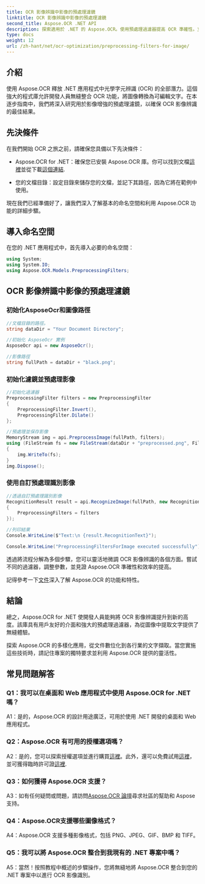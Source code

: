 ```yaml
---
title: OCR 影像辨識中影像的預處理濾鏡
linktitle: OCR 影像辨識中影像的預處理濾鏡
second_title: Aspose.OCR .NET API
description: 探索適用於 .NET 的 Aspose.OCR。使用預處理過濾器提高 OCR 準確性。立即下載以實現無縫整合。
type: docs
weight: 12
url: /zh-hant/net/ocr-optimization/preprocessing-filters-for-image/
---
```

## 介紹

使用 Aspose.OCR 釋放 .NET 應用程式中光學字元辨識 (OCR) 的全部潛力。這個強大的程式庫允許開發人員無縫整合 OCR 功能，將圖像轉換為可編輯文字。在本逐步指南中，我們將深入研究用於影像增強的預處理濾鏡，以確保 OCR 影像辨識的最佳結果。

## 先決條件

在我們開始 OCR 之旅之前，請確保您具備以下先決條件：

-  Aspose.OCR for .NET：確保您已安裝 Aspose.OCR 庫。你可以找到文檔[這裡](https://reference.aspose.com/ocr/net/)並從下載[這個連結](https://releases.aspose.com/ocr/net/).

- 您的文檔目錄：設定目錄來儲存您的文檔，並記下其路徑，因為它將在範例中使用。

現在我們已經準備好了，讓我們深入了解基本的命名空間和利用 Aspose.OCR 功能的詳細步驟。

## 導入命名空間

在您的 .NET 應用程式中，首先導入必要的命名空間：

```csharp
using System;
using System.IO;
using Aspose.OCR.Models.PreprocessingFilters;
```

## OCR 影像辨識中影像的預處理濾鏡

### 初始化AsposeOcr和圖像路徑

```csharp
//文檔目錄的路徑。
string dataDir = "Your Document Directory";

//初始化 AsposeOcr 實例
AsposeOcr api = new AsposeOcr();

//影像路徑
string fullPath = dataDir + "black.png";
```

### 初始化濾鏡並預處理影像

```csharp
//初始化過濾器
PreprocessingFilter filters = new PreprocessingFilter
{
    PreprocessingFilter.Invert(),
    PreprocessingFilter.Dilate()
};

//預處理並保存影像
MemoryStream img = api.PreprocessImage(fullPath, filters);
using (FileStream fs = new FileStream(dataDir + "preprocessed.png", FileMode.OpenOrCreate))
{
    img.WriteTo(fs);
}
img.Dispose();
```

### 使用自訂預處理識別影像

```csharp
//透過自訂預處理識別影像
RecognitionResult result = api.RecognizeImage(fullPath, new RecognitionSettings
{
    PreprocessingFilters = filters
});

//列印結果
Console.WriteLine($"Text:\n {result.RecognitionText}");

Console.WriteLine("PreprocessingFiltersForImage executed successfully");
```

透過將流程分解為多個步驟，您可以靈活地微調 OCR 影像辨識的各個方面。嘗試不同的過濾器，調整參數，並見證 Aspose.OCR 準確性和效率的提高。

記得參考一下[文件](https://reference.aspose.com/ocr/net/)深入了解 Aspose.OCR 的功能和特性。

## 結論

總之，Aspose.OCR for .NET 使開發人員能夠將 OCR 影像辨識提升到新的高度。該庫具有用戶友好的介面和強大的預處理過濾器，為從圖像中提取文字提供了無縫體驗。

探索 Aspose.OCR 的多樣化應用，從文件數位化到各行業的文字擷取。當您實施這些技術時，請記住專案的獨特要求並利用 Aspose.OCR 提供的靈活性。


## 常見問題解答

### Q1：我可以在桌面和 Web 應用程式中使用 Aspose.OCR for .NET 嗎？

A1：是的，Aspose.OCR 的設計用途廣泛，可用於使用 .NET 開發的桌面和 Web 應用程式。

### Q2：Aspose.OCR 有可用的授權選項嗎？

 A2：是的，您可以探索授權選項並進行購買[這裡](https://purchase.aspose.com/buy)。此外，還可以免費試用[這裡](https://releases.aspose.com/)，並可獲得臨時許可證[這裡](https://purchase.aspose.com/temporary-license/).

### Q3：如何獲得 Aspose.OCR 支援？

A3：如有任何疑問或問題，請訪問[Aspose.OCR 論壇](https://forum.aspose.com/c/ocr/16)尋求社區的幫助和 Aspose 支持。

### Q4：Aspose.OCR支援哪些圖像格式？

A4：Aspose.OCR 支援多種影像格式，包括 PNG、JPEG、GIF、BMP 和 TIFF。

### Q5：我可以將 Aspose.OCR 整合到我現有的 .NET 專案中嗎？

A5：當然！按照教程中概述的步驟操作，您將無縫地將 Aspose.OCR 整合到您的 .NET 專案中以進行 OCR 影像識別。